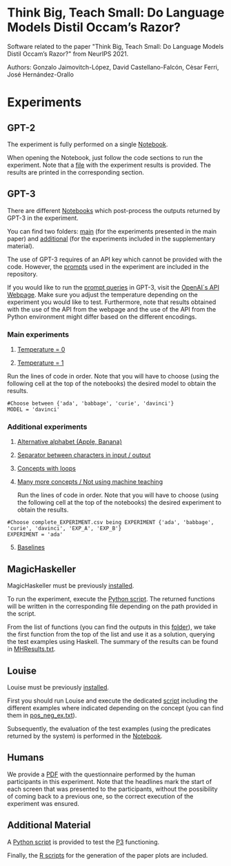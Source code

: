 # Think Big, Teach Small: Do Language Models Distil Occam’s Razor?

Software related to the paper "Think Big, Teach Small: Do Language Models Distil Occam’s Razor?" from NeurIPS 2021.

Authors: Gonzalo Jaimovitch-López, David Castellano-Falcón, Cèsar Ferri, José Hernández-Orallo

# Experiments

## GPT-2

The experiment is fully performed on a single [Notebook](https://github.com/gonzalojaimovitch/think-big-teach-small/blob/main/GPT-2%20Experiments/GPT_2_Experiments.ipynb).

When opening the Notebook, just follow the code sections to run the experiment. Note that a [file](https://github.com/gonzalojaimovitch/think-big-teach-small/blob/main/GPT-2%20Experiments/GPT2results.txt) with the experiment results is provided. The results are printed in the corresponding section.

## GPT-3

There are different [Notebooks](https://github.com/gonzalojaimovitch/think-big-teach-small/tree/main/GPT-3%20Experiments/notebooks) which post-process the outputs returned by GPT-3 in the experiment.

You can find two folders: [main](https://github.com/gonzalojaimovitch/think-big-teach-small/tree/main/GPT-3%20Experiments/notebooks/main) (for the experiments presented in the main paper) and [additional](https://github.com/gonzalojaimovitch/think-big-teach-small/tree/main/GPT-3%20Experiments/notebooks/additional) (for the experiments included in the supplementary material).

The use of GPT-3 requires of an API key which cannot be provided with the code. However, the [prompts](https://github.com/gonzalojaimovitch/think-big-teach-small/blob/main/GPT-3%20Experiments/prompts.zip) used in the experiment are included in the repository.

If you would like to run the [prompt queries](https://github.com/gonzalojaimovitch/think-big-teach-small/tree/main/GPT-3%20Experiments/prompts) in GPT-3, visit the [OpenAI´s API Webpage](https://beta.openai.com/). Make sure you adjust the temperature depending on the experiment you would like to test. Furthermore, note that results obtained with the use of the API from the webpage and the use of the API from the Python environment might differ based on the different encodings.

### Main experiments

1. [Temperature = 0](https://github.com/gonzalojaimovitch/think-big-teach-small/blob/main/GPT-3%20Experiments/notebooks/main/GPT3_NO_TEMP.ipynb)

2. [Temperature = 1](https://github.com/gonzalojaimovitch/think-big-teach-small/blob/main/GPT-3%20Experiments/notebooks/main/GPT3_TEMP.ipynb)

Run the lines of code in order. Note that you will have to choose (using the following cell at the top of the notebooks) the desired model to obtain the results.
```
#Choose between {'ada', 'babbage', 'curie', 'davinci'}
MODEL = 'davinci'
```

### Additional experiments

1. [Alternative alphabet (Apple, Banana)](https://github.com/gonzalojaimovitch/think-big-teach-small/blob/main/GPT-3%20Experiments/notebooks/additional/GPT3_NO_TEMP_davinci_alt.ipynb)

2. [Separator between characters in input / output](https://github.com/gonzalojaimovitch/think-big-teach-small/blob/main/GPT-3%20Experiments/notebooks/additional/GPT3_NO_TEMP_davinci_sep.ipynb)

3. [Concepts with loops](https://github.com/gonzalojaimovitch/think-big-teach-small/blob/main/GPT-3%20Experiments/notebooks/additional/GPT3_NO_TEMP_LOOPS_davinci.ipynb)

4. [Many more concepts / Not using machine teaching](https://github.com/gonzalojaimovitch/think-big-teach-small/blob/main/GPT-3%20Experiments/notebooks/additional/GPT3_LARGE_EVALUATION.ipynb)

     Run the lines of code in order. Note that you will have to choose (using the following cell at the top of the notebooks) the desired experiment to obtain the results.
  ```
  #Choose complete_EXPERIMENT.csv being EXPERIMENT {'ada', 'babbage', 'curie', 'davinci', 'EXP_A', 'EXP_B'}
  EXPERIMENT = 'ada'
  ```
5. [Baselines](https://github.com/gonzalojaimovitch/think-big-teach-small/blob/main/GPT-3%20Experiments/notebooks/additional/BASELINES.ipynb)


## MagicHaskeller

MagicHaskeller must be previously [installed](http://nautilus.cs.miyazaki-u.ac.jp/~skata/MagicHaskeller.html).

To run the experiment, execute the [Python script](https://github.com/gonzalojaimovitch/think-big-teach-small/blob/main/MH%20Experiments/script.py). The returned functions will be written in the corresponding file depending on the path provided in the script.

From the list of functions (you can find the outputs in this [folder](https://github.com/gonzalojaimovitch/think-big-teach-small/tree/main/MH%20Experiments/MHOutputs)), we take the first function from the top of the list and use it as a solution, querying the test examples using Haskell. The summary of the results can be found in [MHResults.txt](https://github.com/gonzalojaimovitch/think-big-teach-small/blob/main/MH%20Experiments/MHResults.txt).

## Louise

Louise must be previously [installed](https://github.com/stassa/louise).

First you should run Louise and execute the dedicated [script](https://github.com/gonzalojaimovitch/think-big-teach-small/blob/main/Louise%20Experiments/final_test.pl) including the different examples where indicated depending on the concept (you can find them in [pos_neg_ex.txt](https://github.com/gonzalojaimovitch/think-big-teach-small/blob/main/Louise%20Experiments/pos_neg_ex.txt)).

Subsequently, the evaluation of the test examples (using the predicates returned by the system) is performed in the [Notebook](https://github.com/gonzalojaimovitch/think-big-teach-small/blob/main/Louise%20Experiments/louise_experiments.ipynb).


## Humans

We provide a [PDF](https://github.com/gonzalojaimovitch/think-big-teach-small/blob/main/Human%20Experiments/Learning_Test.pdf) with the questionnaire performed by the human participants in this experiment. Note that the headlines mark the start of each screen that was presented to the participants, without the possibility of coming back to a previous one, so the correct execution of the experiment was ensured.

## Additional Material

A [Python script](https://github.com/gonzalojaimovitch/think-big-teach-small/blob/main/P3%20Simulator/p3_sim.py) is provided to test the [P3](https://en.wikipedia.org/wiki/Brainfuck) functioning.

Finally, the [R scripts](https://github.com/gonzalojaimovitch/think-big-teach-small/tree/main/Plots) for the generation of the paper plots are included.
